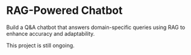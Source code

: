# RAG-Powered Chatbot
Build a Q&amp;A chatbot that answers domain-specific queries using RAG to enhance accuracy and adaptability.



This project is still ongoing.
